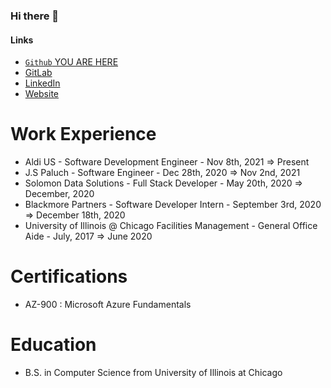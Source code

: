 ### Hi there 👋

#### Links
- [`Github` YOU ARE HERE](https://github.com/MorenoAlexander)
- [GitLab](https://gitlab.com/MorenoAlexander)
- [LinkedIn](https://www.linkedin.com/in/alexander-moreno-2019a)
- [Website](https://alexandermoreno.com)


# Work Experience
- Aldi US - Software Development Engineer - Nov 8th, 2021 => Present
- J.S Paluch - Software Engineer - Dec 28th, 2020 => Nov 2nd, 2021
- Solomon Data Solutions - Full Stack Developer - May 20th, 2020 => December, 2020
- Blackmore Partners - Software Developer Intern - September 3rd, 2020 => December 18th, 2020
- University of Illinois @ Chicago Facilities Management - General Office Aide - July, 2017 => June 2020

# Certifications

- AZ-900 : Microsoft Azure Fundamentals

# Education
 - B.S. in Computer Science from University of Illinois at Chicago



<!--
**MorenoAlexander/MorenoAlexander** is a ✨ _special_ ✨ repository because its `README.md` (this file) appears on your GitHub profile.

Here are some ideas to get you started:





- 🔭 I’m currently working on ...
- 🌱 I’m currently learning ...
- 👯 I’m looking to collaborate on ...
- 🤔 I’m looking for help with ...
- 💬 Ask me about ...
- 📫 How to reach me: ...
- 😄 Pronouns: ...
- ⚡ Fun fact: ...
-->

